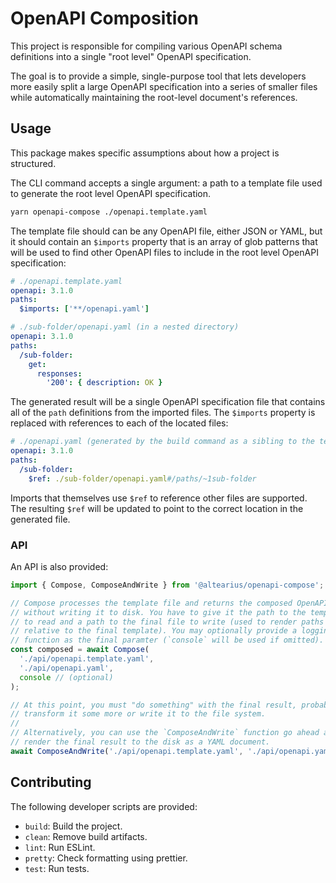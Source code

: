 # OpenAPI Composition

This project is responsible for compiling various OpenAPI schema definitions
into a single "root level" OpenAPI specification.

The goal is to provide a simple, single-purpose tool that lets developers
more easily split a large OpenAPI specification into a series of smaller
files while automatically maintaining the root-level document's references.

## Usage

This package makes specific assumptions about how a project is structured.

The CLI command accepts a single argument: a path to a template file used to
generate the root level OpenAPI specification.

```sh
yarn openapi-compose ./openapi.template.yaml
```

The template file should can be any OpenAPI file, either JSON or YAML, but it
should contain an `$imports` property that is an array of glob patterns that
will be used to find other OpenAPI files to include in the root level
OpenAPI specification:

```yaml
# ./openapi.template.yaml
openapi: 3.1.0
paths:
  $imports: ['**/openapi.yaml']

# ./sub-folder/openapi.yaml (in a nested directory)
openapi: 3.1.0
paths:
  /sub-folder:
    get:
      responses:
        '200': { description: OK }
```

The generated result will be a single OpenAPI specification file that contains
all of the `path` definitions from the imported files. The `$imports` property
is replaced with references to each of the located files:

```yaml
# ./openapi.yaml (generated by the build command as a sibling to the template)
openapi: 3.1.0
paths:
  /sub-folder:
    $ref: ./sub-folder/openapi.yaml#/paths/~1sub-folder
```

Imports that themselves use `$ref` to reference other files are supported. The
resulting `$ref` will be updated to point to the correct location in the
generated file.

### API

An API is also provided:

```ts
import { Compose, ComposeAndWrite } from '@altearius/openapi-compose';

// Compose processes the template file and returns the composed OpenAPI object
// without writing it to disk. You have to give it the path to the template
// to read and a path to the final file to write (used to render paths as
// relative to the final template). You may optionally provide a logging
// function as the final paramter (`console` will be used if omitted).
const composed = await Compose(
  './api/openapi.template.yaml',
  './api/openapi.yaml',
  console // (optional)
);

// At this point, you must "do something" with the final result, probably
// transform it some more or write it to the file system.
//
// Alternatively, you can use the `ComposeAndWrite` function go ahead and
// render the final result to the disk as a YAML document.
await ComposeAndWrite('./api/openapi.template.yaml', './api/openapi.yaml');
```

## Contributing

The following developer scripts are provided:

- `build`: Build the project.
- `clean`: Remove build artifacts.
- `lint`: Run ESLint.
- `pretty`: Check formatting using prettier.
- `test`: Run tests.
